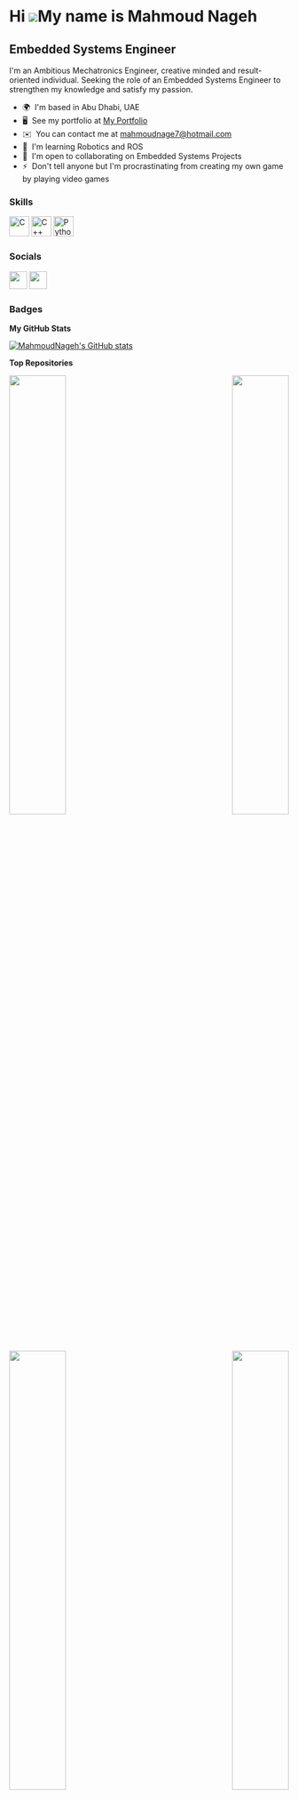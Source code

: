 Hi ![](https://user-images.githubusercontent.com/18350557/176309783-0785949b-9127-417c-8b55-ab5a4333674e.gif)My name is Mahmoud Nageh
=====================================================================================================================================

Embedded Systems Engineer
-------------------------

I'm an Ambitious Mechatronics Engineer, creative minded and result-oriented individual. Seeking the role of an Embedded Systems Engineer to strengthen my knowledge and satisfy my passion.

* 🌍  I'm based in Abu Dhabi, UAE
* 🖥️  See my portfolio at [My Portfolio](http://mahmoudnage7.editorx.io/portfolio)
* ✉️  You can contact me at [mahmoudnage7@hotmail.com](mailto:mahmoudnage7@hotmail.com)
* 🧠  I'm learning Robotics and ROS
* 🤝  I'm open to collaborating on Embedded Systems Projects
* ⚡  Don't tell anyone but I'm procrastinating from creating my own game by playing video games

### Skills


<p align="left">
<a href="https://docs.microsoft.com/en-us/cpp/?view=msvc-170" target="_blank" rel="noreferrer"><img src="https://raw.githubusercontent.com/danielcranney/readme-generator/main/public/icons/skills/c-colored.svg" width="36" height="36" alt="C" /></a>
<a href="https://docs.microsoft.com/en-us/cpp/?view=msvc-170" target="_blank" rel="noreferrer"><img src="https://raw.githubusercontent.com/danielcranney/readme-generator/main/public/icons/skills/cplusplus-colored.svg" width="36" height="36" alt="C++" /></a>
<a href="https://www.python.org/" target="_blank" rel="noreferrer"><img src="https://raw.githubusercontent.com/danielcranney/readme-generator/main/public/icons/skills/python-colored.svg" width="36" height="36" alt="Python" /></a>
</p>


### Socials

<p align="left"> <a href="https://www.github.com/MahmoudNageh" target="_blank" rel="noreferrer"><img src="https://raw.githubusercontent.com/danielcranney/readme-generator/main/public/icons/socials/github-dark.svg" width="32" height="32" /></a> <a href="https://www.linkedin.com/in/mahmoud-nageh-abdelkader" target="_blank" rel="noreferrer"><img src="https://raw.githubusercontent.com/danielcranney/readme-generator/main/public/icons/socials/linkedin.svg" width="32" height="32" /></a></p>

### Badges

<b>My GitHub Stats</b>

<a href="http://www.github.com/MahmoudNageh"><img src="https://github-readme-stats.vercel.app/api?username=MahmoudNageh&show_icons=true&hide=stars,prs,issues,contribs&title_color=0891b2&text_color=ffffff&icon_color=0891b2&bg_color=1c1917&hide_border=true&show_icons=true" alt="MahmoudNageh's GitHub stats" /></a>

<b>Top Repositories</b>

<div width="100%" align="center"><a href="https://github.com/MahmoudNageh/On-Demand_Traffic_Light" align="left"><img align="left" width="45%" src="https://github-readme-stats.vercel.app/api/pin/?username=MahmoudNageh&repo=On-Demand_Traffic_Light&title_color=0891b2&text_color=ffffff&icon_color=0891b2&bg_color=1c1917&hide_border=true&locale=en" /></a><a href="https://github.com/MahmoudNageh/Payment-Application" align="right"><img align="right" width="45%" src="https://github-readme-stats.vercel.app/api/pin/?username=MahmoudNageh&repo=Payment-Application&title_color=0891b2&text_color=ffffff&icon_color=0891b2&bg_color=1c1917&hide_border=true&locale=en" /></a></div><br /><br /><br /><br /><br /><br /><br />

<br /><br /><br /><br /><br />

<div width="100%" align="center"><a href="https://github.com/MahmoudNageh/EDF_freeRTOS" align="left"><img align="left" width="45%" src="https://github-readme-stats.vercel.app/api/pin/?username=MahmoudNageh&repo=EDF_freeRTOS&title_color=0891b2&text_color=ffffff&icon_color=0891b2&bg_color=1c1917&hide_border=true&locale=en" /></a><a href="https://github.com/MahmoudNageh/LeetCode-Solutions" align="right"><img align="right" width="45%" src="https://github-readme-stats.vercel.app/api/pin/?username=MahmoudNageh&repo=LeetCode-Solutions&title_color=0891b2&text_color=ffffff&icon_color=0891b2&bg_color=1c1917&hide_border=true&locale=en" /></a></div>
